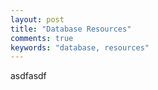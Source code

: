 ```yaml
---
layout: post
title: "Database Resources"
comments: true
keywords: "database, resources"
---
```


asdfasdf
